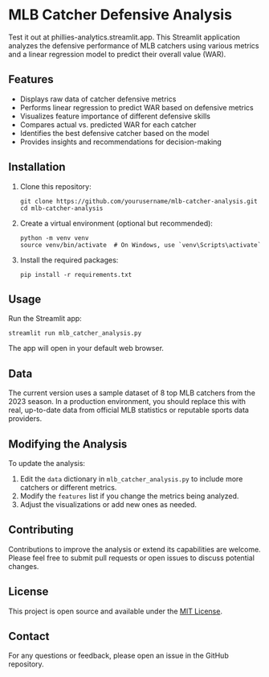 # MLB Catcher Defensive Analysis

Test it out at phillies-analytics.streamlit.app. This Streamlit application analyzes the defensive performance of MLB catchers using various metrics and a linear regression model to predict their overall value (WAR).

## Features

- Displays raw data of catcher defensive metrics
- Performs linear regression to predict WAR based on defensive metrics
- Visualizes feature importance of different defensive skills
- Compares actual vs. predicted WAR for each catcher
- Identifies the best defensive catcher based on the model
- Provides insights and recommendations for decision-making

## Installation

1. Clone this repository:
   ```
   git clone https://github.com/yourusername/mlb-catcher-analysis.git
   cd mlb-catcher-analysis
   ```

2. Create a virtual environment (optional but recommended):
   ```
   python -m venv venv
   source venv/bin/activate  # On Windows, use `venv\Scripts\activate`
   ```

3. Install the required packages:
   ```
   pip install -r requirements.txt
   ```

## Usage

Run the Streamlit app:

```
streamlit run mlb_catcher_analysis.py
```

The app will open in your default web browser.

## Data

The current version uses a sample dataset of 8 top MLB catchers from the 2023 season. In a production environment, you should replace this with real, up-to-date data from official MLB statistics or reputable sports data providers.

## Modifying the Analysis

To update the analysis:

1. Edit the `data` dictionary in `mlb_catcher_analysis.py` to include more catchers or different metrics.
2. Modify the `features` list if you change the metrics being analyzed.
3. Adjust the visualizations or add new ones as needed.

## Contributing

Contributions to improve the analysis or extend its capabilities are welcome. Please feel free to submit pull requests or open issues to discuss potential changes.

## License

This project is open source and available under the [MIT License](LICENSE).

## Contact

For any questions or feedback, please open an issue in the GitHub repository.

